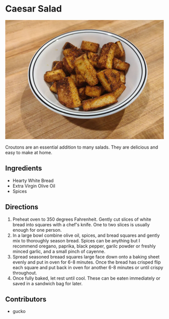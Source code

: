 # Caesar Salad

![croutons](pix/croutons.webp)

Croutons are an essential addition to many salads.  They are delicious and easy to make at home.

## Ingredients

- Hearty White Bread
- Extra Virgin Olive Oil
- Spices

## Directions

1. Preheat oven to 350 degrees Fahrenheit.  Gently cut slices of white bread into squares with a chef's knife.  One to two slices is usually enough for one person.
2. In a large bowl combine olive oil, spices, and bread squares and gently mix to thoroughly season bread.  Spices can be anything but I recommend oregano, paprika, black pepper, garilc powder or freshly minced garlic, and a small pinch of cayenne.
3. Spread seasoned breaad squares large face down onto a baking sheet evenly and put in oven for 6-8 minutes.  Once the bread has crisped flip each square and put back in oven for another 6-8 minutes or until crispy throughout.  
4. Once fully baked, let rest until cool.  These can be eaten immediately or saved in a sandwich bag for later.  

## Contributors

- gucko
